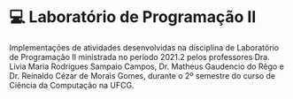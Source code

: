# 💻 Laboratório de Programação II

Implementações de atividades desenvolvidas na disciplina de Laboratório de Programação II ministrada no período 2021.2 pelos professores Dra. Lívia Maria Rodrigues Sampaio Campos, Dr. Matheus Gaudencio do Rêgo e Dr. Reinaldo Cézar de Morais Gomes, durante o 2º semestre do curso de Ciência da Computação na UFCG.